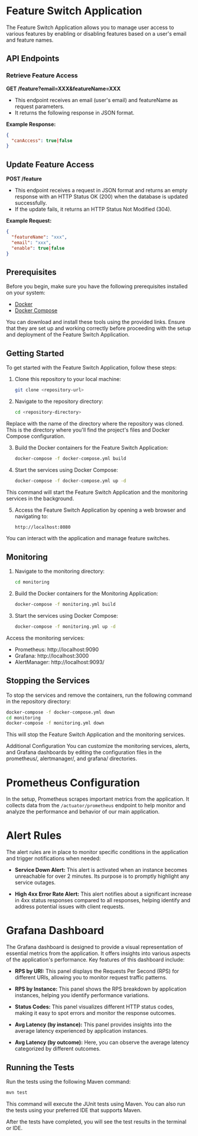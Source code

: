 # Feature Switch Application

The Feature Switch Application allows you to manage user access to various features by enabling or disabling features based on a user's email and feature names.

## API Endpoints

### Retrieve Feature Access

**GET /feature?email=XXX&featureName=XXX**

- This endpoint receives an email (user's email) and featureName as request parameters.
- It returns the following response in JSON format.

**Example Response:**

```json
{
  "canAccess": true|false
}
```

## Update Feature Access

**POST /feature**

- This endpoint receives a request in JSON format and returns an empty response with an HTTP Status OK (200) when the database is updated successfully.
- If the update fails, it returns an HTTP Status Not Modified (304).

**Example Request:**

```json
{
  "featureName": "xxx",
  "email": "xxx",
  "enable": true|false
}
```

## Prerequisites

Before you begin, make sure you have the following prerequisites installed on your system:

- [Docker](https://www.docker.com/get-started)
- [Docker Compose](https://docs.docker.com/compose/install/)

You can download and install these tools using the provided links. Ensure that they are set up and working correctly before proceeding with the setup and deployment of the Feature Switch Application.

## Getting Started

To get started with the Feature Switch Application, follow these steps:

1. Clone this repository to your local machine:

    ```bash
   git clone <repository-url>

2. Navigate to the repository directory:

    ```bash
    cd <repository-directory>

Replace <repository-directory> with the name of the directory where the repository was cloned. This is the directory where you'll find the project's files and Docker Compose configuration.

3. Build the Docker containers for the Feature Switch Application:

    ```bash
    docker-compose -f docker-compose.yml build

4. Start the services using Docker Compose:

    ```bash
    docker-compose -f docker-compose.yml up -d
   
This command will start the Feature Switch Application and the monitoring services in the background.

5. Access the Feature Switch Application by opening a web browser and navigating to:

    ```bash
    http://localhost:8080

You can interact with the application and manage feature switches.

## Monitoring

1. Navigate to the monitoring directory:

    ```bash
    cd monitoring

2. Build the Docker containers for the Monitoring Application:

    ```bash
    docker-compose -f monitoring.yml build

3. Start the services using Docker Compose:

    ```bash
    docker-compose -f monitoring.yml up -d

Access the monitoring services:

- Prometheus: http://localhost:9090
- Grafana: http://localhost:3000
- AlertManager: http://localhost:9093/

## Stopping the Services
To stop the services and remove the containers, run the following command in the repository directory:

```bash
docker-compose -f docker-compose.yml down
cd monitoring
docker-compose -f monitoring.yml down
```


This will stop the Feature Switch Application and the monitoring services.

Additional Configuration
You can customize the monitoring services, alerts, and Grafana dashboards by editing the configuration files in the prometheus/, alertmanager/, and grafana/ directories.

# Prometheus Configuration

In the setup, Prometheus scrapes important metrics from the application. It collects data from the `/actuator/prometheus` endpoint to help monitor and analyze the performance and behavior of our main application.

# Alert Rules

The alert rules are in place to monitor specific conditions in the application and trigger notifications when needed:

- **Service Down Alert:** This alert is activated when an instance becomes unreachable for over 2 minutes. Its purpose is to promptly highlight any service outages.

- **High 4xx Error Rate Alert:** This alert notifies about a significant increase in 4xx status responses compared to all responses, helping identify and address potential issues with client requests.

# Grafana Dashboard

The Grafana dashboard is designed to provide a visual representation of essential metrics from the application. It offers insights into various aspects of the application's performance. Key features of this dashboard include:

- **RPS by URI:** This panel displays the Requests Per Second (RPS) for different URIs, allowing you to monitor request traffic patterns.

- **RPS by Instance:** This panel shows the RPS breakdown by application instances, helping you identify performance variations.

- **Status Codes:** This panel visualizes different HTTP status codes, making it easy to spot errors and monitor the response outcomes.

- **Avg Latency (by instance):** This panel provides insights into the average latency experienced by application instances.

- **Avg Latency (by outcome):** Here, you can observe the average latency categorized by different outcomes.

## Running the Tests

Run the tests using the following Maven command:

```bash
mvn test
```

This command will execute the JUnit tests using Maven. You can also run the tests using your preferred IDE that supports Maven.

After the tests have completed, you will see the test results in the terminal or IDE.